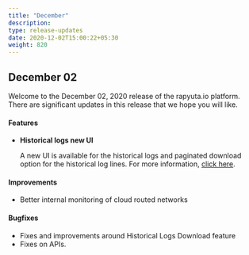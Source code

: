 ```yaml
---
title: "December"
description: 
type: release-updates
date: 2020-12-02T15:00:22+05:30
weight: 820
---
```



## December 02
Welcome to the December 02, 2020 release of the rapyuta.io platform. There
are significant updates in this release that we hope you will like.

#### Features
* **Historical logs new UI**

    A new UI is available for the historical logs and paginated download option for the historical log lines.  For more information, [click here](/developer-guide/tooling-automation/logging/deployment-logs).

#### Improvements
	
- Better internal monitoring of cloud routed networks


#### Bugfixes

- Fixes and improvements around Historical Logs Download feature
- Fixes on APIs. 

